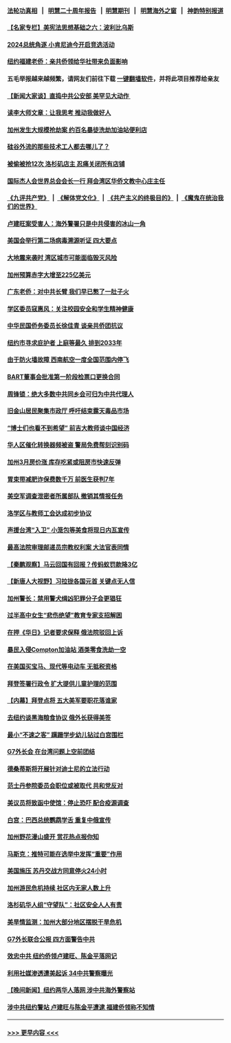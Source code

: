 #### [法轮功真相](https://github.com/gfw-breaker/truth/blob/master/README.md?t=0) &nbsp;&nbsp;|&nbsp;&nbsp; [明慧二十周年报告](https://github.com/gfw-breaker/mh-reports/blob/master/README.md?t=0) &nbsp;&nbsp;|&nbsp;&nbsp;[明慧期刊](https://github.com/gfw-breaker/mh-qikan) &nbsp;&nbsp;|&nbsp;&nbsp; [明慧海外之窗](https://github.com/gfw-breaker/mh-news/blob/master/README.md?t=0) &nbsp;&nbsp;|&nbsp;&nbsp; [神韵特别报道](https://github.com/gfw-breaker/mh-news/blob/master/shenyun.md?t=0)
#### [【名家专栏】美宪法思想基础之六：波利比乌斯](../pages/nsc412/n13975690.md?t=04200043) 
#### [2024总统角逐 小肯尼迪今开启竞选活动](../pages/nsc412/n13976609.md?t=04200043) 
#### [纽约福建老侨：亲共侨领给华社带来负面影响](../pages/nsc412/n13976183.md?t=04200043) 
#### 五毛举报越来越频繁，请网友们前往下载 [一键翻墙软件](https://github.com/gfw-breaker/ssr-accounts)，并将此项目推荐给亲友
#### [【新闻大家谈】直捣中共公安部 美罕见大动作 ](../pages/nsc412/n13976520.md?t=04200043) 
#### [读李大师文章：让我思考 推动我做好人](../pages/nsc412/n13975210.md?t=04200043) 
#### [加州发生大规模抢劫案 约百名暴徒洗劫加油站便利店](../pages/nsc412/n13976315.md?t=04200043) 
#### [硅谷外流的那些技术工人都去哪儿了？](../pages/nsc412/n13976300.md?t=04200043) 
#### [被偷被抢12次 洛杉矶店主 忍痛关闭所有店铺](../pages/nsc412/n13976296.md?t=04200043) 
#### [国际杰人会世界总会会长一行 拜会湾区华侨文教中心庄主任](../pages/nsc412/n13976260.md?t=04200043) 
#### [《九评共产党》](https://github.com/begood0513/9ping.md/blob/master/README.md) &nbsp;|&nbsp; [《解体党文化》](../../../../jtdwh.md/blob/master/README.md)  &nbsp;|&nbsp; [《共产主义的终极目的》](../../../../gczydzjmd.md/blob/master/README.md) &nbsp;|&nbsp; [《魔鬼在统治我们的世界》](../../../../mgztzwmdsj.md/blob/master/README.md) 
#### [卢建旺案受害人：海外警署只是中共侵害的冰山一角](../pages/nsc412/n13976234.md?t=04200043) 
#### [美国会举行第二场病毒溯源听证 四大要点](../pages/nsc412/n13975982.md?t=04200043) 
#### [大地震来袭时 湾区城市可能面临毁灭风险](../pages/nsc412/n13976246.md?t=04200043) 
#### [加州预算赤字大增至225亿美元](../pages/nsc412/n13976233.md?t=04200043) 
#### [广东老侨：对中共长臂 我们早已憋了一肚子火](../pages/nsc412/n13976153.md?t=04200043) 
#### [学区委员寇惠风：关注校园安全和学生精神健康](../pages/nsc412/n13976226.md?t=04200043) 
#### [中华民国侨务委员长徐佳青 谈亲共侨团抗议](../pages/nsc412/n13976200.md?t=04200043) 
#### [纽约市寻求庇护者 上庭等最久 排到2033年](../pages/nsc412/n13976140.md?t=04200043) 
#### [由于防火墙故障 西南航空一度全国范围内停飞](../pages/nsc412/n13976221.md?t=04200043) 
#### [BART董事会批准第一阶段检票口更换合同](../pages/nsc412/n13976216.md?t=04200043) 
#### [周锋锁：绝大多数中共同乡会可归为中共代理人](../pages/nsc412/n13976278.md?t=04200043) 
#### [旧金山居民聚集市政厅 呼吁结束露天毒品市场](../pages/nsc412/n13976025.md?t=04200043) 
#### [“博士们也看不到希望” 前吉大教师谈中国经济](../pages/nsc412/n13976150.md?t=04200043) 
#### [华人区催化转换器频被盗 警局免费帮刻识别码](../pages/nsc412/n13976131.md?t=04200043) 
#### [加州3月房价涨 库存吃紧或阻房市快速反弹](../pages/nsc412/n13976127.md?t=04200043) 
#### [胃束带减肥诈保费数千万 前医生获判7年](../pages/nsc412/n13976123.md?t=04200043) 
#### [美空军调查泄密者所属部队 撤销其情报任务](../pages/nsc412/n13975986.md?t=04200043) 
#### [洛学区与教师工会达成初步协议](../pages/nsc412/n13976109.md?t=04200043) 
#### [声援台湾“入卫” 小笼包等美食将现日内瓦宣传](../pages/nsc412/n13976095.md?t=04200043) 
#### [最高法院审理邮递员宗教权利案 大法官表同情](../pages/nsc412/n13975885.md?t=04200043) 
#### [【秦鹏观察】马云回国有回报？传蚂蚁罚款降3亿](../pages/nsc412/n13976022.md?t=04200043) 
#### [【新唐人大视野】习拉拢各国元首 关键点无人信](../pages/nsc412/n13976014.md?t=04200043) 
#### [加州警长：禁用警犬缉凶犯罪分子会更猖狂](../pages/nsc412/n13976016.md?t=04200043) 
#### [过半高中女生“悲伤绝望”教育专家支招解困](../pages/nsc412/n13975998.md?t=04200043) 
#### [在押《华日》记者要求保释 俄法院驳回上诉](../pages/nsc412/n13975907.md?t=04200043) 
#### [暴民入侵Compton加油站 酒类零食洗劫一空](../pages/nsc412/n13975967.md?t=04200043) 
#### [在美国买宝马、现代等电动车 无抵税资格](../pages/nsc412/n13975953.md?t=04200043) 
#### [拜登签署行政令 扩大提供儿童护理的范围](../pages/nsc412/n13975794.md?t=04200043) 
#### [【内幕】拜登点将 五大美军要职花落谁家](../pages/nsc412/n13975822.md?t=04200043) 
#### [去纽约谈黑海粮食协议 俄外长获得美签](../pages/nsc412/n13975867.md?t=04200043) 
#### [最小“不速之客” 蹒跚学步幼儿钻过白宫围栏](../pages/nsc412/n13975866.md?t=04200043) 
#### [G7外长会 在台湾问题上空前团结](../pages/nsc412/n13975874.md?t=04200043) 
#### [德桑蒂斯将开展针对迪士尼的立法行动](../pages/nsc412/n13975800.md?t=04200043) 
#### [范士丹参院委员会职位或被取代 共和党反对](../pages/nsc412/n13975842.md?t=04200043) 
#### [美议员将致函中使馆：停止恐吓 配合疫源调查](../pages/nsc412/n13975849.md?t=04200043) 
#### [白宫：巴西总统鹦鹉学舌 重复中俄宣传](../pages/nsc412/n13975839.md?t=04200043) 
#### [加州野花漫山盛开 赏花热点报你知](../pages/nsc412/n13975851.md?t=04200043) 
#### [马斯克：推特可能在选举中发挥“重要”作用](../pages/nsc412/n13975832.md?t=04200043) 
#### [美国施压 苏丹交战方同意停火24小时](../pages/nsc412/n13975788.md?t=04200043) 
#### [加州游民危机持续 社区内无家人数上升](../pages/nsc412/n13975429.md?t=04200043) 
#### [洛杉矶华人组“守望队”：社区安全人人有责](../pages/nsc412/n13974603.md?t=04200043) 
#### [美旱情监测：加州大部分地区摆脱干旱危机](../pages/nsc412/n13974578.md?t=04200043) 
#### [G7外长联合公报 四方面警告中共](../pages/nsc412/n13975722.md?t=04200043) 
#### [效忠中共 纽约侨领卢建旺、陈金平落网记](../pages/nsc412/n13975444.md?t=04200043) 
#### [利用社媒渗透遭美起诉 34中共警察曝光](../pages/nsc412/n13975240.md?t=04200043) 
#### [【晚间新闻】纽约两华人落网 涉中共海外警察站](../pages/nsc412/n13975566.md?t=04200043) 
#### [涉中共纽约警站 卢建旺与陈金平遭逮 福建侨领称不知情](../pages/nsc412/n13975436.md?t=04200043) 

----
#### [ >>> 更早内容 <<< ](../indexes/nsc412-earlier.md)
